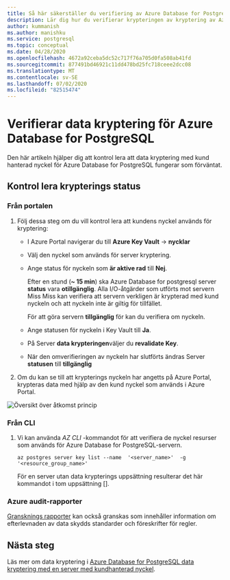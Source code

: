 ```yaml
---
title: Så här säkerställer du verifiering av Azure Database for PostgreSQL data kryptering
description: Lär dig hur du verifierar krypteringen av kryptering av Azure Database for PostgreSQL data med hjälp av den hanterade nyckeln för kunder.
author: kummanish
ms.author: manishku
ms.service: postgresql
ms.topic: conceptual
ms.date: 04/28/2020
ms.openlocfilehash: 4672a92ceba5dc52c717f76a705d0fa508ab41fd
ms.sourcegitcommit: 877491bd46921c11dd478bd25fc718ceee2dcc08
ms.translationtype: MT
ms.contentlocale: sv-SE
ms.lasthandoff: 07/02/2020
ms.locfileid: "82515474"
---
```

# <a name="validating-data-encryption-for-azure-database-for-postgresql"></a>Verifierar data kryptering för Azure Database for PostgreSQL

Den här artikeln hjälper dig att kontrol lera att data kryptering med kund hanterad nyckel för Azure Database for PostgreSQL fungerar som förväntat.

## <a name="check-the-encryption-status"></a>Kontrol lera krypterings status

### <a name="from-portal"></a>Från portalen

1. Följ dessa steg om du vill kontrol lera att kundens nyckel används för kryptering:

    * I Azure Portal navigerar du till **Azure Key Vault**  ->  **nycklar**
    * Välj den nyckel som används för server kryptering.
    * Ange status för nyckeln som **är aktive rad** till **Nej**.
  
       Efter en stund (**~ 15 min**) ska Azure Database for postgresql server **status** vara **otillgänglig**. Alla I/O-åtgärder som utförts mot servern Miss Miss kan verifiera att servern verkligen är krypterad med kund nyckeln och att nyckeln inte är giltig för tillfället.
    
        För att göra servern **tillgänglig** för kan du verifiera om nyckeln. 
    
    * Ange statusen för nyckeln i Key Vault till **Ja**.
    * På Server **data krypteringen**väljer du **revalidate Key**.
    * När den omverifieringen av nyckeln har slutförts ändras Server **statusen** till **tillgänglig**

2. Om du kan se till att krypterings nyckeln har angetts på Azure Portal, krypteras data med hjälp av den kund nyckel som används i Azure Portal.

  ![Översikt över åtkomst princip](media/concepts-data-access-and-security-data-encryption/byok-validate.png)

### <a name="from-cli"></a>Från CLI

1. Vi kan använda *AZ CLI* -kommandot för att verifiera de nyckel resurser som används för Azure Database for PostgreSQL-servern.

    ```azurecli-interactive
   az postgres server key list --name  '<server_name>'  -g '<resource_group_name>'
    ```

    För en server utan data krypterings uppsättning resulterar det här kommandot i tom uppsättning [].

### <a name="azure-audit-reports"></a>Azure audit-rapporter

[Gransknings rapporter](https://servicetrust.microsoft.com) kan också granskas som innehåller information om efterlevnaden av data skydds standarder och föreskrifter för regler.

## <a name="next-steps"></a>Nästa steg

Läs mer om data kryptering i [Azure Database for PostgreSQL data kryptering med en server med kundhanterad nyckel](concepts-data-encryption-postgresql.md).